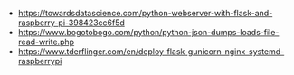 * https://towardsdatascience.com/python-webserver-with-flask-and-raspberry-pi-398423cc6f5d
* https://www.bogotobogo.com/python/python-json-dumps-loads-file-read-write.php
* https://www.tderflinger.com/en/deploy-flask-gunicorn-nginx-systemd-raspberrypi